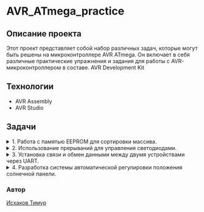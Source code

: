# AVR_ATmega_practice

## Описание проекта
Этот проект представляет собой набор различных задач, которые могут быть решены на микроконтроллере AVR ATmega. Он включает в себя различные практические упражнения и задания для работы с AVR-микроконтроллером в составе.
AVR Development Kit

## Технологии
* AVR Assembly
* AVR Studio

## Задачи
<details>
    <summary> 1. Работа с памятью EEPROM для сортировки массива.</summary>
        В ЕЕPROM расположен массив известной размерности (допустим 16 штук). Следует упорядочить элементы данного массива по возрастанию. При этом следует избежать лишних записей в ЕЕPROM. Все промежуточные вычисления стоит произвести в SRAM и записать в ЕЕPROM только массив-результат.
</details>

<details>
    <summary> 2. Использование прерываний для управления светодиодами.</summary>
        По прерыванию от переполнения Т\С1 происходит зажигание светодиодов, соответствующее содержимому Т\С0 на этот момент. Если в течение времени, соответствующего наступлению 2-х следующих прерываний от переполнения Т\С1 кнопками не будет набрана комбинация, соответствующая горящим светодиодам, то на период 4-х OVF T\C1 все светодиоды будут мигать, если она будет набрана, то на 3 периода OVF T\C1 все светодиоды гаснут. После этого тест повторяется заново. Кнопки с «памятью», т.е. набор комбинации на них предполагает нажатие и отпускание.
</details>

<details>
    <summary> 3. Установка связи и обмен данными между двумя устройствами через UART.</summary>
        Реализовать общение 2-х устройств по UART. На каждом STK задействованы 7 кнопок под данные и 1 под ввод. Если на STK1 нажимается некая комбинация данных и нажимается ввод, то эта комбинация передается в STK2 и высвечивается на его светодиодах. Если в свою очередь на STK2 набирается некая комбинация данных и нажимается ввод, то эта комбинация передается в STK1 и высвечивается уже на его светодиодах.
</details>

<details>
    <summary> 4. Разработка системы автоматической регулировки положения солнечной панели.</summary>
        Создать устройство регулирования положением солнечной батареи по максимуму освещенности. У нас есть элемент питания от калькулятора (солнечная батарея), двигатель от детской игрушки, ключи, которые позволяют коммутировать силовые цепи, АЦП AD7823.
</details>

### Автор
[Исхаков Тимур](https://github.com/Timik2t)
